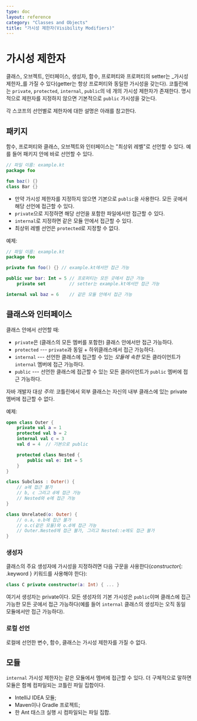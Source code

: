 ```yaml
---
type: doc
layout: reference
category: "Classes and Objects"
title: "가시성 제한자(Visibility Modifiers)"
---
```


# 가시성 제한자

클래스, 오브젝트, 인터페이스, 생성자, 함수, 프로퍼티와 프로퍼티의 setter는 _가시성 제한자_를 가질 수 있다(getter는 항상 프로퍼티와 동일한 가시성을 갖는다).
코틀린에는 `private`, `protected`, `internal`, `public`의 네 개의 가시성 제한자가 존재한다.
명시적으로 제한자를 지정하지 않으면 기본적으로 `public` 가시성을 갖는다.

각 스코프의 선언별로 제한자에 대한 설명은 아래를 참고한다.

## 패키지

함수, 프로퍼티와 클래스, 오브젝트와 인터페이스는 "최상위 레벨"로 선언할 수 있다. 예를 들어 패키지 안에 바로 선언할 수 있다.

``` kotlin
// 파일 이름: example.kt
package foo

fun baz() {}
class Bar {}
```

* 만약 가시성 제한자를 지정하지 않으면 기본으로 `public`을 사용한다. 모든 곳에서 해당 선언에 접근할 수 있다.
* `private`으로 지정하면 해당 선언을 포함한 파일에서만 접근할 수 있다.
* `internal`로 지정하면 같은 모듈 안에서 접근할 수 있다.
* 최상위 레벨 선언은 `protected`로 지정할 수 없다.

예제:

``` kotlin
// 파일 이름: example.kt
package foo

private fun foo() {} // example.kt에서만 접근 가능

public var bar: Int = 5 // 프로퍼티는 모든 곳에서 접근 가능
    private set         // setter는 example.kt에서만 접근 가능

internal val baz = 6    // 같은 모듈 안에서 접근 가능
```

## 클래스와 인터페이스

클래스 안에서 선언할 때:

* `private`은 (클래스의 모든 멤버를 포함한) 클래스 안에서만 접근 가능하다.
* `protected` --- `private`과 동일 + 하위클래스에서 접근 가능하다.
* `internal` --- 선언한 클래스에 접근할 수 있는 *모듈에 속한* 모든 클라이언트가 `internal` 멤버에 접근 가능하다.
* `public` --- 선언한 클래스에 접근할 수 있는 모든 클라이언트가 `public` 멤버에 접근 가능하다.

자바 개발자 대상 *주의*: 코틀린에서 외부 클래스는 자신의 내부 클래스에 있는 private 멤버에 접근할 수 없다.

예제:

``` kotlin
open class Outer {
    private val a = 1
    protected val b = 2
    internal val c = 3
    val d = 4  // 기본으로 public

    protected class Nested {
        public val e: Int = 5
    }
}

class Subclass : Outer() {
    // a에 접근 불가
    // b, c 그리고 d에 접근 가능
    // Nested와 e에 접근 가능
}

class Unrelated(o: Outer) {
    // o.a, o.b에 접근 불가
    // o.c(같은 모듈)와 o.d에 접근 가능
    // Outer.Nested에 접근 불가, 그리고 Nested::e에도 접근 불가
}
```

### 생성자

클래스의 주요 생성자에 가시성을 지정하려면 다음 구문을 사용한다(*constructor*{: .keyword } 키워드를 사용해야 한다):

``` kotlin
class C private constructor(a: Int) { ... }
```

여기서 생성자는 private이다. 모든 생성자의 기본 가시성은 `public`이며 클래스에 접근 가능한 모든 곳에서 접근 가능하다(예를 들어 `internal` 클래스의 생성자는 오직 동일 모듈에서만 접근 가능하다).

### 로컬 선언

로컬에 선언한 변수, 함수, 클래스는 가시성 제한자를 가질 수 없다.


## 모듈

`internal` 가시성 제한자는 같은 모듈에서 멤버에 접근할 수 있다. 더 구체적으로 말하면
모듈은 함께 컴파일되는 코틀린 파일 집합이다.

  * IntelliJ IDEA 모듈;
  * Maven이나 Gradle 프로젝트;
  * 한 <kotlinc> Ant 태스크 실행 시 컴파일되는 파일 집합.
